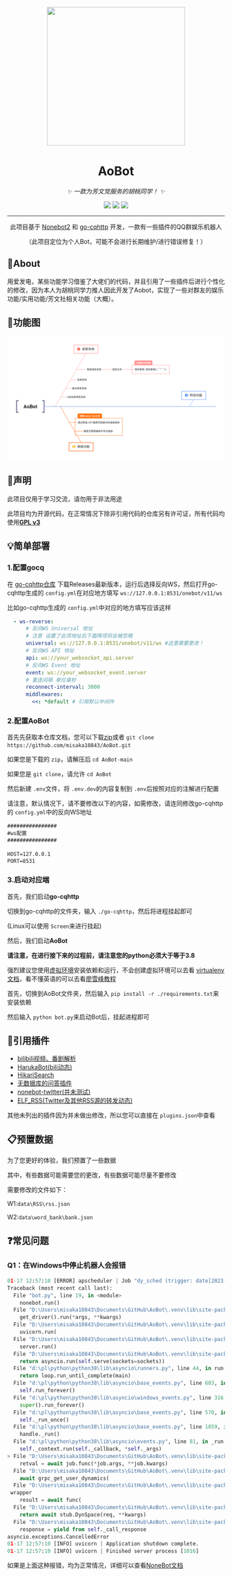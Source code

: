 <!-- markdownlint-disable MD033 MD041 -->
<p align="center">
  <div align=center><img width="320" height="320" src="https://s2.loli.net/2023/01/16/7b4TJpn1tYP8sej.png"/></div>
</p>

<div align="center">

# AoBot

<!-- prettier-ignore-start -->
<!-- markdownlint-disable-next-line MD036 -->
_✨ 一款为芳文党服务的胡桃同学！ ✨_
<!-- prettier-ignore-end -->

</div>

<div align=center>
  <img src="https://img.shields.io/badge/OneBot-11-black?style=for-the-badge"></img>
  <img src="https://img.shields.io/github/license/misaka10843/AoBot?style=for-the-badge"></img>
  <img src="https://img.shields.io/badge/python-3.8+-blue?style=for-the-badge"></img>
</div>

<hr>

<div align=center>

此项目基于 [Nonebot2](https://github.com/nonebot/nonebot2) 和 [go-cqhttp](https://github.com/Mrs4s/go-cqhttp) 开发，一款有一些插件的QQ群娱乐机器人

（此项目定位为个人Bot，可能不会进行长期维护/进行错误修复！）

</div>

## 💭About

用爱发电，某些功能学习借鉴了大佬们的代码，并且引用了一些插件后进行个性化的修改，因为本人为胡桃同学力推人因此开发了Aobot，实现了一些对群友的娱乐功能/实用功能/芳文社相关功能（大概）。

## 🔨功能图

![qwq](./Road.png)

## 📣声明

此项目仅用于学习交流，请勿用于非法用途

此项目均为开源代码，在正常情况下除非引用代码的仓库另有许可证，所有代码均使用[**GPL v3**](https://choosealicense.com/licenses/gpl-3.0/)

## 💡简单部署

### 1.配置gocq

在 [go-cqhttp仓库](https://github.com/Mrs4s/go-cqhttp) 下载Releases最新版本，运行后选择反向WS，然后打开go-cqhttp生成的 `config.yml`在对应地方填写 `ws://127.0.0.1:8531/onebot/v11/ws`

比如go-cqhttp生成的 `config.yml`中对应的地方填写应该这样

```yml
  - ws-reverse:
      # 反向WS Universal 地址
      # 注意 设置了此项地址后下面两项将会被忽略
      universal: ws://127.0.0.1:8531/onebot/v11/ws #这里需要更改！
      # 反向WS API 地址
      api: ws://your_websocket_api.server
      # 反向WS Event 地址
      event: ws://your_websocket_event.server
      # 重连间隔 单位毫秒
      reconnect-interval: 3000
      middlewares:
        <<: *default # 引用默认中间件
```

### 2.配置AoBot

首先先获取本仓库文档，您可以下载[zip](https://github.com/misaka10843/AoBot/archive/refs/heads/main.zip)或者 `git clone https://github.com/misaka10843/AoBot.git`

如果您是下载的 `zip`，请解压后 `cd AoBot-main`

如果您是 `git clone`，请允许 `cd AoBot`

然后新建 `.env`文件，将 `.env.dev`的内容复制到 `.env`后按照对应的注解进行配置

请注意，默认情况下，请不要修改以下的内容，如需修改，请连同修改go-cqhttp的 `config.yml`中的反向WS地址

```.env
################
#ws配置
################

HOST=127.0.0.1
PORT=8531
```

### 3.启动对应端

首先，我们启动**go-cqhttp**

切换到go-cqhttp的文件夹，输入 `./go-cqhttp`，然后将进程挂起即可

(Linux可以使用 `Screen`来进行挂起)

然后，我们启动**AoBot**

**请注意，在进行接下来的过程前，请注意您的python必须大于等于3.8**

强烈建议您使用[虚拟环境](https://docs.python.org/zh-cn/3/library/venv.html)安装依赖和运行，不会创建虚拟环境可以去看 [virtualenv 文档](https://virtualenv.pypa.io/en/latest/index.html)，看不懂英语的可以去看[廖雪峰教程](https://www.liaoxuefeng.com/wiki/1016959663602400/1019273143120480)

首先，切换到AoBot文件夹，然后输入 `pip install -r ./requirements.txt`来安装依赖

然后输入 `python bot.py`来启动Bot后，挂起进程即可

## 🔗引用插件

- [bilibili视频、番剧解析](https://github.com/mengshouer/nonebot_plugin_analysis_bilibili)
- [HarukaBot(bili动态)](https://github.com/SK-415/HarukaBot)
- [HikariSearch](https://github.com/MeetWq/nonebot-plugin-hikarisearch)
- [无数据库的问答插件](https://github.com/kexue-z/nonebot-plugin-word-bank2)
- [nonebot-twitter(并未测试)](https://github.com/SlieFamily/nonebot-twitter)
- [ELF_RSS(Twitter及其他RSS源的转发动态)](https://github.com/Quan666/ELF_RSS)

其他未列出的插件因为并未做出修改，所以您可以直接在 `plugins.json`中查看

## 📋预置数据

为了您更好的体验，我们预置了一些数据

其中，有些数据可能需要您的更改，有些数据可能尽量不要修改

需要修改的文件如下：

W1:`data\RSS\rss.json`

W2:`data\word_bank\bank.json`

## ❓常见问题

### Q1：在Windows中停止机器人会报错

```python
01-17 12:57:10 [ERROR] apscheduler | Job "dy_sched (trigger: date[2023-01-17 12:57:09 CST], next run at: 2023-01-17 12:57:09 CST)" raised an exception
Traceback (most recent call last):
  File "bot.py", line 19, in <module>
    nonebot.run()
  File "D:\Users\misaka10843\Documents\GitHub\AoBot\.venv\lib\site-packages\nonebot\__init__.py", line 273, in run
    get_driver().run(*args, **kwargs)
  File "D:\Users\misaka10843\Documents\GitHub\AoBot\.venv\lib\site-packages\nonebot\drivers\fastapi.py", line 172, in run
    uvicorn.run(
  File "D:\Users\misaka10843\Documents\GitHub\AoBot\.venv\lib\site-packages\uvicorn\main.py", line 569, in run
    server.run()
  File "D:\Users\misaka10843\Documents\GitHub\AoBot\.venv\lib\site-packages\uvicorn\server.py", line 60, in run
    return asyncio.run(self.serve(sockets=sockets))
  File "d:\pl\python\python38\lib\asyncio\runners.py", line 44, in run
    return loop.run_until_complete(main)
  File "d:\pl\python\python38\lib\asyncio\base_events.py", line 603, in run_until_complete
    self.run_forever()
  File "d:\pl\python\python38\lib\asyncio\windows_events.py", line 316, in run_forever
    super().run_forever()
  File "d:\pl\python\python38\lib\asyncio\base_events.py", line 570, in run_forever
    self._run_once()
  File "d:\pl\python\python38\lib\asyncio\base_events.py", line 1859, in _run_once
    handle._run()
  File "d:\pl\python\python38\lib\asyncio\events.py", line 81, in _run
    self._context.run(self._callback, *self._args)
> File "D:\Users\misaka10843\Documents\GitHub\AoBot\.venv\lib\site-packages\apscheduler\executors\base_py3.py", line 30, in run_coroutine_job
    retval = await job.func(*job.args, **job.kwargs)
  File "D:\Users\misaka10843\Documents\GitHub\AoBot\.venv\lib\site-packages\haruka_bot\plugins\pusher\dynamic_pusher.py", line 38, in dy_sched
    await grpc_get_user_dynamics(
  File "D:\Users\misaka10843\Documents\GitHub\AoBot\.venv\lib\site-packages\bilireq\grpc\utils\__init__.py", line 48, in
 wrapper
    result = await func(
  File "D:\Users\misaka10843\Documents\GitHub\AoBot\.venv\lib\site-packages\bilireq\grpc\dynamic\__init__.py", line 20, in grpc_get_user_dynamics
    return await stub.DynSpace(req, **kwargs)
  File "D:\Users\misaka10843\Documents\GitHub\AoBot\.venv\lib\site-packages\grpc\aio\_call.py", line 271, in __await__
    response = yield from self._call_response
asyncio.exceptions.CancelledError
01-17 12:57:10 [INFO] uvicorn | Application shutdown complete.
01-17 12:57:10 [INFO] uvicorn | Finished server process [1016]
```

如果是上面这种报错，均为正常情况，详细可以查看[NoneBot文档](https://v2.nonebot.dev/docs/tutorial/choose-driver#fastapi%E9%BB%98%E8%AE%A4)
